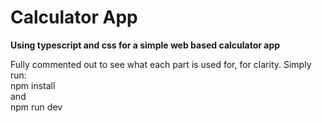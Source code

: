 # Calculator App
**Using typescript and css for a simple web based calculator app**

Fully commented out to see what each part is used for, for clarity.
Simply run:  
npm install  
   and  
npm run dev
